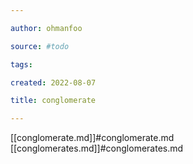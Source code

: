 ```yaml
---

author: ohmanfoo

source: #todo

tags: 

created: 2022-08-07

title: conglomerate

---
```

[[conglomerate.md]]#conglomerate.md
[[conglomerates.md]]#conglomerates.md